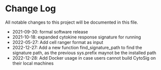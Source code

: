 # Change Log
All notable changes to this project will be documented in this file.  

- 2021-09-30: formal software release  
- 2021-10-18: expanded cytokine response signature for running  
- 2022-05-27: Add cell ranger format as input  
- 2022-12-27: Add a new function find_signature_path to find the signature path, as the previous sys.prefix maynot be the installed path  
- 2022-12-28: Add Docker usage in case users cannot build CytoSig on their local machines  